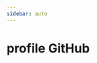 ```yaml
---
sidebar: auto
---
```


# profile GitHub

<script>GITHUB_NAME_ACCOUNT</script>


<script src="./github.js"></script>
